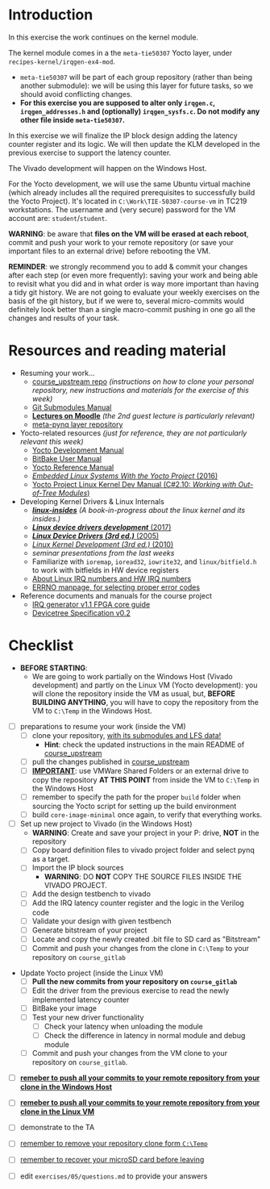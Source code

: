 # Introduction

In this exercise the work continues on the kernel module.

The kernel module comes in a the `meta-tie50307` Yocto layer, under `recipes-kernel/irqgen-ex4-mod`.
- `meta-tie50307` will be part of each group repository (rather than being another submodule): we will be using this layer for future tasks, so we should avoid conflicting changes.
- **For this exercise you are supposed to alter only `irqgen.c`, `irqgen_addresses.h` and (optionally) `irqgen_sysfs.c`. Do not modify any other file inside `meta-tie50307`.**

In this exercise we will finalize the IP block design adding the latency counter register and its logic.
We will then update the KLM developed in the previous exercise to support the latency counter.

The Vivado development will happen on the Windows Host.

For the Yocto development, we will use the same Ubuntu virtual machine (which already includes all the required prerequisites to successfully build the Yocto Project).
It's located in `C:\Work\TIE-50307-course-vm` in TC219 workstations.
The username and (very secure) password for the VM account are: `student`/`student`.


**WARNING**: be aware that **files on the VM will be erased at each reboot**, commit and push your work to your remote repository (or save your important files to an external drive) before rebooting the VM.

**REMINDER**: we strongly recommend you to add & commit your changes after each step (or even more frequently): saving your work and being able to revisit what you did and in what order is way more important than having a tidy git history. We are not going to evaluate your weekly exercises on the basis of the git history, but if we were to, several micro-commits would definitely look better than a single macro-commit pushing in one go all the changes and results of your task.


# Resources and reading material

- Resuming your work...
  - [course_upstream repo][course_upstream] *(instructions on how to clone your personal repository, new instructions and materials for the exercise of this week)*
  - [Git Submodules Manual][Git_Submodules]
  - [**Lectures on Moodle**][moodle.tie50307] *(the 2nd guest lecture is particularly relevant)*
  - [meta-pynq layer repository][meta-pynq]
- Yocto-related resources *(just for reference, they are not particularly relevant this week)*
  - [Yocto Development Manual][YoctoDEVMAN:cha4]
  - [BitBake User Manual][bitbakeUSRMAN]
  - [Yocto Reference Manual][YoctoREFMAN]
  - [*Embedded Linux Systems With the Yocto Project* (2016)][book:YOCTO:2016]
  - [Yocto Project Linux Kernel Dev Manual (C#2.10: *Working with Out-of-Tree Modules*)][YoctoKDEVMAN:sec2.10]
- Developing Kernel Drivers & Linux Internals
  - [***linux-insides***][book:linux-insides] *(A book-in-progress about the linux kernel and its insides.)*
  - [***Linux device drivers development*** (2017)][book:LDDD:2017]
  - [***Linux Device Drivers (3rd ed.)*** (2005)][book:LDD3:2005]
  - [*Linux Kernel Development (3rd ed.)* (2010)][book:LKD:2010]
  - *seminar presentations from the last weeks*
  - Familiarize with `ioremap`, `ioread32`, `iowrite32`, and `linux/bitfield.h` to work with bitfields in HW device registers
  - [About Linux IRQ numbers and HW IRQ numbers](../04/finding_the_Linux_IRQ_number.md)
  - [ERRNO manpage, for selecting proper error codes][man:3:errno]
- Reference documents and manuals for the course project
  - [IRQ generator v1.1 FPGA core guide](../04/irq_generator_v1_1.pdf)
  - [Devicetree Specification v0.2][devtree-spec]

# Checklist

- **BEFORE STARTING**:
  - We are going to work partially on the Windows Host (Vivado development) and partly on the Linux VM (Yocto development): you will clone the repository inside the VM as usual, but, **BEFORE BUILDING ANYTHING**, you will have to copy the repository from the VM to `C:\Temp` in the Windows Host.

- [ ] preparations to resume your work (inside the VM)
  - [ ] clone your repository, <u>with its submodules and LFS data!</u>
    - **Hint**: check the updated instructions in the main README of [course_upstream]
  - [ ] pull the changes published in [course_upstream]
  - [ ] <u>**IMPORTANT**</u>: use VMWare Shared Folders or an external drive to copy the repository **AT THIS POINT** from inside the VM to `C:\Temp` in the Windows Host
  - [ ] remember to specify the path for the proper `build` folder when sourcing the Yocto script for setting up the build environment
  - [ ] build `core-image-minimal` once again, to verify that everything works.

- [ ] Set up new project to Vivado (in the Windows Host)
  - **WARNING**: Create and save your project in your P: drive, **NOT** in the repository
  - [ ] Copy board definition files to vivado project folder and select pynq as a target.
  - [ ] Import the IP block sources
    - **WARNING**: DO **NOT** COPY THE SOURCE FILES INSIDE THE VIVADO PROJECT.
  - [ ] Add the design testbench to vivado
  - [ ] Add the IRQ latency counter register and the logic in the Verilog code
  - [ ] Validate your design with given testbench
  - [ ] Generate bitstream of your project
  - [ ] Locate and copy the newly created .bit file to SD card as "Bitstream"
  - [ ] Commit and push your changes from the clone in `C:\Temp` to your repository on `course_gitlab`

- Update Yocto project (inside the Linux VM)
  - [ ] **Pull the new commits from your repository on `course_gitlab`**
  - [ ] Edit the driver from the previous exercise to read the newly implemented latency counter
  - [ ] BitBake your image
  - [ ] Test your new driver functionality
    - [ ] Check your latency when unloading the module
    - [ ] Check the difference in latency in normal module and debug module
  - [ ] Commit and push your changes from the VM clone to your repository on `course_gitlab`.

- [ ] <u>**remeber to push all your commits to your remote repository from your clone in the Windows Host**</u>
- [ ] <u>**remeber to push all your commits to your remote repository from your clone in the Linux VM**</u>
- [ ] demonstrate to the TA
- [ ] <u>remember to remove your repository clone form `C:\Temp`</u>
- [ ] <u>remember to recover your microSD card before leaving</u>
- [ ] edit `exercises/05/questions.md` to provide your answers


[course_upstream]: https://course-gitlab.tut.fi/tie-50307-rt-systems-2018/course_upstream
[Git_Submodules]: https://git-scm.com/book/en/v2/Git-Tools-Submodules
[YoctoQS]: https://www.yoctoproject.org/docs/2.4.3/yocto-project-qs/yocto-project-qs.html
[moodle.tie50307]: https://moodle2.tut.fi/course/view.php?id=11830
[YoctoDEVMAN:cha4]: https://www.yoctoproject.org/docs/2.4.3/dev-manual/dev-manual.html#extendpoky
[YoctoREFMAN]: https://www.yoctoproject.org/docs/2.4.3/ref-manual/ref-manual.html
[YoctoKDEVMAN:sec2.10]: https://www.yoctoproject.org/docs/2.4.3/kernel-dev/kernel-dev.html#working-with-out-of-tree-modules
[bitbakeUSRMAN]: https://www.yoctoproject.org/docs/2.4.3/bitbake-user-manual/bitbake-user-manual.html
[PYNQ-Z1-REFMAN]: https://reference.digilentinc.com/_media/reference/programmable-logic/pynq-z1/pynq-rm.pdf
[meta-pynq]: https://course-gitlab.tut.fi/tie-50307-rt-systems-2018/meta-pynq
[devtree-spec]: https://github.com/devicetree-org/devicetree-specification/releases/tag/v0.2
[man:3:errno]: http://man7.org/linux/man-pages/man3/errno.3.html
[book:LDDD:2017]: https://tut.finna.fi/Record/tutcat.256856
[book:LDD3:2005]: https://tut.finna.fi/Record/tutcat.256859
[book:LKD:2010]: https://tut.finna.fi/Record/tutcat.256860
[book:YOCTO:2016]: https://tut.finna.fi/Record/tutcat.256857
[book:linux-insides]: https://0xax.gitbooks.io/linux-insides/content/index.html


